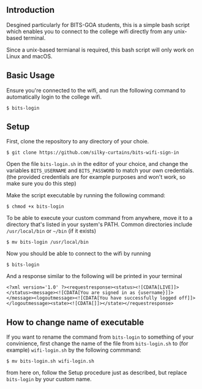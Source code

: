 ## Introduction

Desgined particularly for BITS-GOA students, this is a simple bash script which enables you to connect to the college wifi directly from any unix-based terminal.

Since a unix-based termianal is required, this bash script will only work on Linux and macOS.

## Basic Usage

Ensure you're connected to the wifi, and run the following command to automatically login to the college wifi.

```
$ bits-login
```

## Setup

First, clone the repository to any directory of your choie.

```
$ git clone https://github.com/silky-curtains/bits-wifi-sign-in
```

Open the file `bits-login.sh` in the editor of your choice, and change the variables `BITS_USERNAME` and `BITS_PASSWORD` to match your own credentials. (the provided credentials are for example purposes and won't work, so make sure you do this step)

Make the script executable by running the following command:

```
$ chmod +x bits-login
```

To be able to execute your custom command from anywhere, move it to a directory that's listed in your system's PATH. Common directories include `/usr/local/bin` or `~/bin` (if it exists)

```
$ mv bits-login /usr/local/bin
```

Now you should be able to connect to the wifi by running

```
$ bits-login
```

And a response similar to the following will be printed in your terminal

```
<?xml version='1.0' ?><requestresponse><status><![CDATA[LIVE]]></status><message><![CDATA[You are signed in as {username}]]></message><logoutmessage><![CDATA[You have successfully logged off]]></logoutmessage><state><![CDATA[]]></state></requestresponse>
```

## How to change name of executable
If you want to rename the command from `bits-login` to something of your convinience, first change the name of the file from `bits-login.sh` to (for example) `wifi-login.sh` by the following commmand:

```
$ mv bits-login.sh wifi-login.sh
```

from here on, follow the Setup procedure just as described, but replace `bits-login` by your custom name.
